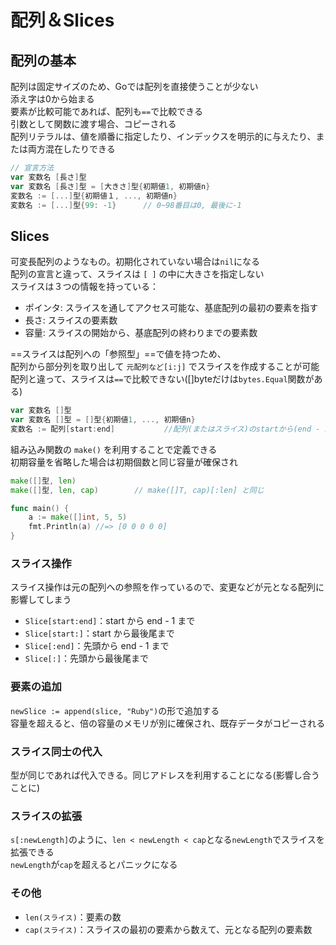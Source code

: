 # 配列＆Slices

## 配列の基本

配列は固定サイズのため、Goでは配列を直接使うことが少ない  
添え字は0から始まる  
要素が比較可能であれば、配列も`==`で比較できる  
引数として関数に渡す場合、コピーされる  
配列リテラルは、値を順番に指定したり、インデックスを明示的に与えたり、または両方混在したりできる
```go
// 宣言方法
var 変数名 [長さ]型
var 変数名 [長さ]型 = [大きさ]型{初期値1, 初期値n}
変数名 := [...]型{初期値１, ..., 初期値n}
変数名 := [...]型{99: -1}      // 0~98番目は0, 最後に-1
```

## Slices

可変長配列のようなもの。初期化されていない場合は`nil`になる  
配列の宣言と違って、スライスは `[ ]` の中に大きさを指定しない  
スライスは３つの情報を持っている：
- ポインタ: スライスを通してアクセス可能な、基底配列の最初の要素を指す
- 長さ: スライスの要素数
- 容量: スライスの開始から、基底配列の終わりまでの要素数

==スライスは配列への「参照型」==で値を持つため、  
配列から部分列を取り出して `元配列など[i:j]` でスライスを作成することが可能  
配列と違って、スライスは`==`で比較できない([]byteだけは`bytes.Equal`関数がある)
```go
var 変数名 []型
var 変数名 []型 = []型{初期値1, ..., 初期値n} 
変数名 := 配列[start:end]           //配列(またはスライス)のstartから(end - 1)を取り出してスライスを作成
```
組み込み関数の `make()` を利用することで定義できる  
初期容量を省略した場合は初期個数と同じ容量が確保され
```go
make([]型, len)
make([]型, len, cap)        // make([]T, cap)[:len] と同じ

func main() {
    a := make([]int, 5, 5)
    fmt.Println(a) //=> [0 0 0 0 0]
}
```

### スライス操作

スライス操作は元の配列への参照を作っているので、変更などが元となる配列に影響してしまう
- `Slice[start:end]`：start から end - 1 まで
- `Slice[start:]`：start から最後尾まで
- `Slice[:end]`：先頭から end - 1 まで
- `Slice[:]`：先頭から最後尾まで

### 要素の追加

`newSlice := append(slice, "Ruby")`の形で追加する  
容量を超えると、倍の容量のメモリが別に確保され、既存データがコピーされる

### スライス同士の代入

型が同じであれば代入できる。同じアドレスを利用することになる(影響し合うことに)

### スライスの拡張

`s[:newLength]`のように、`len < newLength < cap`となる`newLength`でスライスを拡張できる  
`newLength`が`cap`を超えるとパニックになる

### その他

- `len(スライス)`：要素の数
- `cap(スライス)`：スライスの最初の要素から数えて、元となる配列の要素数
